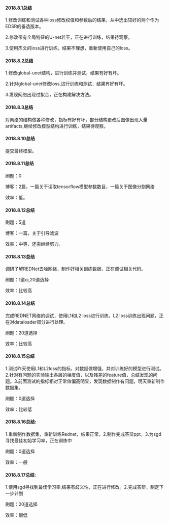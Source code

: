 #### 2018.8.1总结
1.修改训练和测试各种loss修改权值和参数后的结果，从中选出较好的两个作为EDSR的备选版本。

2.修改带有全局特征的U-net若干，正在进行训练，结果待观察。

3.使用杰文的loss进行训练，结果不理想，重新使用自己的loss。

#### 2018.8.2总结
1.修改global-unet结构，进行训练并测试，结果有好有坏。

2.针对global-unet修改loss,进行训练和测试，结果有好有坏。

3.发现网络出现过拟合，正在构建解决方法。

#### 2018.8.3总结
对网络的结构做各种修改，指标有好有坏，部分结构更改后图像出现大量artifacts,继续修改模型结构进行训练，结果待观察。

#### 2018.8.10总结
提交最终模型。

#### 2018.8.11总结
刷题：0

博客：2篇，一篇关于读取tensorflow模型参数数目，一篇关于图像分割网络

效率：低。

#### 2018.8.12总结
刷题：5道

博客：一篇，关于引导滤波

效率：中等，还需继续努力。

#### 2018.8.13总结
调研了解REDNet去噪网络，制作好相关训练数据，正在调试相关代码。

刷题：1道oj,20道选择

效率：比较高

#### 2018.8.14总结
完成REDNET网络的调试，使用L1和L2 loss进行训练，L2 loss训练出现问题，正在对dataloader部分进行处理。

刷题：20道选择

效率：比较高

#### 2018.8.15总结
1.测试昨天使用L1和L2loss的指标，对数据做增强，并对训练好的模型进行测试。2.针对有问题的实验输出各层的梯度值，以及残差的feature值，总结发现的问题。3.前面测试的指标相对正常值偏高明显，发现数据制作有问题，明天重新制作数据集。

刷题：0道选择

效率：比较低

#### 2018.8.16总结:
1.重新制作数据集，重新训练Rednet，结果正常。2.制作完成答辩ppt。3.为sgd寻找最佳初始学习率，正在训练中

刷题：0道选择

效率：一般

#### 2018.8.17总结:
1.使用sgd寻找到最佳学习率,结果有歧义性，正在进行修改。2.完成答辩，制定下一步计划

刷题：20道选择

效率：很低
